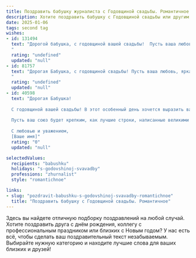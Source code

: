 ```yaml
---
title: Поздравить бабушку журналиста с Годовщиной свадьбы. Романтичное
description: Хотите поздравить бабушку с Годовщиной свадьбы или другим праздником? Наш ИИ создаст незабываемое поздравление, а вы обязательно выделитесь среди других.  
date: 2025-01-06
tags: second tag
wishes:
- id: 131494
  text: "Дорогой бабушка, с годовщиной вашей свадьбы!  Пусть ваша любовь, яркая и многогранная, как захватывающий репортаж о самой прекрасной в мире истории, продолжает вдохновлять нас всех. Желаю вам еще долгих лет счастья, нежности и взаимного обожания – словно бесконечный, увлекательный сериал, который мы с удовольствием смотрим и пересматриваем снова и снова.
  "
  rating: "undefined"
  updated: "null"
- id: 81757
  text: "Дорогая Бабушка, с годовщиной свадьбы! Пусть ваша любовь, яркая, как искры в ваших глазах, и прочная, как перо вашего пера,  продолжает гореть все ярче с каждым годом!
  "
  rating: "undefined"
  updated: "null"
- id: 40598
  text: "Дорогая Бабушка!
  
  С годовщиной вашей свадьбы! В этот особенный день хочется выразить вам всю ту любовь и восхищение, которые вы дарите нам каждый день. Вы — настоящая книга жизни, полная нежных страниц и удивительных историй любви. Ваши мудрость и забота, как главные герои, освещают наш путь, а ваша романтика вдохновляет на новые свершения.
  
  Пусть ваш союз будет крепким, как лучшие строки, написанные великими писателями, а каждый миг будет наполнен счастьем и гармонией. Желаю вам здоровья, радости и бесконечной любви друг к другу. Вы — яркий пример для нас, и пусть впереди будет множество красивых историй, которые мы сможем писать вместе!
  
  С любовью и уважением,
  [Ваше имя]"
  rating: "0"
  updated: "null"

selectedValues:
  recipients: "babushku"
  holidays: "s-godovshinoj-svavadby"
  professions: "zhurnalist"
  style: "romantichnoe"

links:
- slug: "pozdravit-babushku-s-godovshinoj-svavadby-romantichnoe"
  title: "Поздравить бабушку с Годовщиной свадьбы. Романтичное"
---
```


Здесь вы найдете отличную подборку поздравлений на любой случай. 
Хотите поздравить друга с днём рождения, коллегу с профессиональным праздником или близких с Новым годом? У нас есть всё, чтобы сделать ваш поздравительный текст незабываемым. Выбирайте нужную категорию и находите лучшие слова для ваших близких и друзей!
